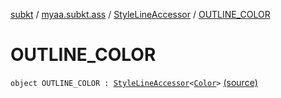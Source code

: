 [subkt](../../index.md) / [myaa.subkt.ass](../index.md) / [StyleLineAccessor](index.md) / [OUTLINE_COLOR](./-o-u-t-l-i-n-e_-c-o-l-o-r.md)

# OUTLINE_COLOR

`object OUTLINE_COLOR : `[`StyleLineAccessor`](index.md)`<`[`Color`](https://docs.oracle.com/javase/9/docs/api/java/awt/Color.html)`>` [(source)](https://github.com/Myaamori/SubKt/blob/0.1.12/src/main/kotlin/myaa/subkt/ass/parser.kt#L506)